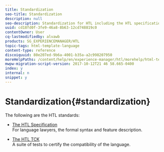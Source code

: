 ```yaml
---
title: Standardization
seo-title: Standardization
description: null
seo-description: Standardization for HTL including the HTL specification and the HTL TCK.
uuid: cd18fd0f-3fe9-46a8-8b63-12cd748819c0
contentOwner: User
cq-lastmodifiedby: alvawb
products: SG_EXPERIENCEMANAGER/HTL
topic-tags: html-template-language
content-type: reference
discoiquuid: 80e207ed-9b6a-4001-b35a-a2c998207950
moreHelpPaths: /content/help/en/experience-manager/htl/morehelp/html-template-language;/content/help/en/experience-manager/htl/morehelp/html-template-language
mwpw-migration-script-version: 2017-10-12T21 46 58.665-0400
index: y
internal: n
snippet: y
---
```


# Standardization{#standardization}

The following are the HTL standards:

* [The HTL Specification](https://github.com/Adobe-Marketing-Cloud/sightly-spec)  
  For language lawyers, the formal syntax and feature description.

* [The HTL TCK](https://github.com/Adobe-Marketing-Cloud/sightly-tck)  
  A suite of tests to certify the compatibility of the language.

